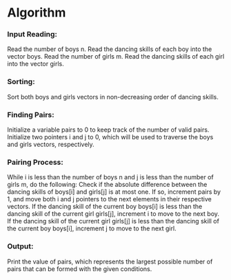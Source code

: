 # Algorithm
### Input Reading:

Read the number of boys n.
Read the dancing skills of each boy into the vector boys.
Read the number of girls m.
Read the dancing skills of each girl into the vector girls.
### Sorting:

Sort both boys and girls vectors in non-decreasing order of dancing skills.
### Finding Pairs:

Initialize a variable pairs to 0 to keep track of the number of valid pairs.
Initialize two pointers i and j to 0, which will be used to traverse the boys and girls vectors, respectively.
### Pairing Process:

While i is less than the number of boys n and j is less than the number of girls m, do the following:
Check if the absolute difference between the dancing skills of boys[i] and girls[j] is at most one. If so, increment pairs by 1, and move both i and j pointers to the next elements in their respective vectors.
If the dancing skill of the current boy boys[i] is less than the dancing skill of the current girl girls[j], increment i to move to the next boy.
If the dancing skill of the current girl girls[j] is less than the dancing skill of the current boy boys[i], increment j to move to the next girl.
### Output:

Print the value of pairs, which represents the largest possible number of pairs that can be formed with the given conditions.
